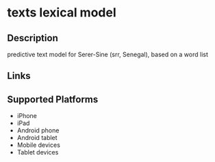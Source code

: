 texts lexical model
===================

Description
-----------

predictive text model for Serer-Sine (srr, Senegal), based on a word list

Links
-----

Supported Platforms
-------------------
 * iPhone
 * iPad
 * Android phone
 * Android tablet
 * Mobile devices
 * Tablet devices


